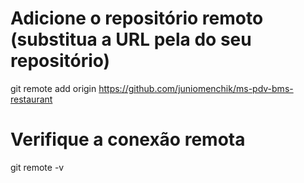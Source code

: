 # Adicione o repositório remoto (substitua a URL pela do seu repositório)
git remote add origin https://github.com/juniomenchik/ms-pdv-bms-restaurant

# Verifique a conexão remota
git remote -v